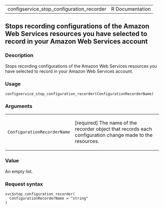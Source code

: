<table style="width: 100%;">
<tbody>
<tr class="odd">
<td>configservice_stop_configuration_recorder</td>
<td style="text-align: right;">R Documentation</td>
</tr>
</tbody>
</table>

## Stops recording configurations of the Amazon Web Services resources you have selected to record in your Amazon Web Services account

### Description

Stops recording configurations of the Amazon Web Services resources you
have selected to record in your Amazon Web Services account.

### Usage

    configservice_stop_configuration_recorder(ConfigurationRecorderName)

### Arguments

<table>
<colgroup>
<col style="width: 35%" />
<col style="width: 65%" />
</colgroup>
<tbody>
<tr class="odd">
<td><code
id="configservice_stop_configuration_recorder_:_ConfigurationRecorderName">ConfigurationRecorderName</code></td>
<td><p>[required] The name of the recorder object that records each
configuration change made to the resources.</p></td>
</tr>
</tbody>
</table>

### Value

An empty list.

### Request syntax

    svc$stop_configuration_recorder(
      ConfigurationRecorderName = "string"
    )
